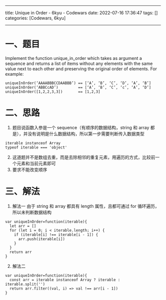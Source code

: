 <!--
 * @Author: kristennn 13949836783@163.com
 * @Date: 2022-07-16 17:36:47
 * @LastEditors: kristennn 13949836783@163.com
 * @LastEditTime: 2022-07-18 20:05:29
 * @FilePath: /blog/source/_posts/Codewars-6kyu-Unique-in-Order.md
 * @Description: 这是默认设置,请设置`customMade`, 打开koroFileHeader查看配置 进行设置: https://github.com/OBKoro1/koro1FileHeader/wiki/%E9%85%8D%E7%BD%AE
-->

---

title: Unique in Order - 6kyu - Codewars
date: 2022-07-16 17:36:47
tags: []
categories: [Codewars, 6kyu]

---

# 一、题目

Implement the function unique_in_order which takes as argument a sequence and returns a list of items without any elements with the same value next to each other and preserving the original order of elements.
For example:

```
uniqueInOrder(‘AAAABBBCCDAABBB’) == [‘A’, ‘B’, ‘C’, ‘D’, ‘A’, ‘B’]
uniqueInOrder(‘ABBCcAD’)         == [‘A’, ‘B’, ‘C’, ‘c’, ‘A’, ‘D’]
uniqueInOrder([1,2,2,3,3])       == [1,2,3]
```

# 二、思路

1. 题目说函数入参是一个 sequence（有顺序的数据结构，string 和 array 都是），并没有说明是什么数据结构，所以第一步需要判断传入数据类型

```
iterable instanceof Array
typeof iterable === 'object'
```

2. 这道题并不是数组去重，而是去除相邻的重复元素，用遍历的方式，比较前一个元素和当前元素即可
3. 要求不能改变顺序

# 三、解法

1. 解法一
   由于 string 和 array 都具有 length 属性，且都可通过 for 循环遍历，所以未判断数据结构

```
var uniqueInOrder=function(iterable){
  let arr = []
  for (let i = 0; i < iterable.length; i++) {
    if (iterable[i] !== iterable[i - 1]) {
      arr.push(iterable[i])
    }
  }
  return arr
}
```

2. 解法二

```
var uniqueInOrder=function(iterable){
  const arr = iterable instanceof Array ? iterable : iterable.split('')
  return arr.filter((val, i) => val !== arr[i - 1])
}
```
